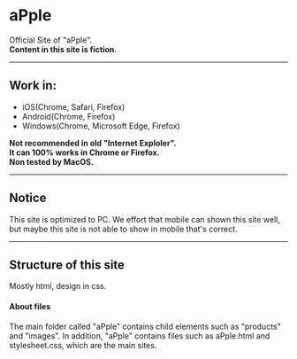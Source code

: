 # aPple
<p>Official Site of "aPple".<br><strong>Content in this site is fiction.</strong></p>
<hr>
<h2>Work in:</h2>
<ul>
  <li>iOS(Chrome, Safari, Firefox)</li>
  <li>Android(Chrome, Firefox)</li>
  <li>Windows(Chrome, Microsoft Edge, Firefox)</li>
</ul>
<p><strong>Not recommended in old "Internet Exploler".<br>It can 100% works in Chrome or Firefox.<br>Non tested by MacOS.</strong></p>
<hr>
<h2>Notice</h2>
<p>This site is optimized to PC. We effort that mobile can shown this site well, but maybe this site is not able to show in mobile that's correct.</p>
<hr>
<h2>Structure of this site</h2>
<p>Mostly html, design in css.</p>
<h4>About files</h4>
<p>The main folder called "aPple" contains child elements such as "products" and "images". In addition, "aPple" contains files such as aPple.html and stylesheet.css, which are the main sites.
